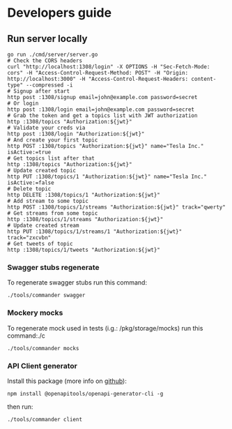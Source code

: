 # Developers guide

## Run server locally

```shell
go run ./cmd/server/server.go
# Check the CORS headers
curl "http://localhost:1308/login" -X OPTIONS -H "Sec-Fetch-Mode: cors" -H "Access-Control-Request-Method: POST" -H "Origin: http://localhost:3000" -H "Access-Control-Request-Headers: content-type" --compressed -i
# Signup after start
http post :1308/signup email=john@example.com password=secret
# Or login
http post :1308/login email=john@example.com password=secret
# Grab the token and get a topics list with JWT authorization
http :1308/topics "Authorization:${jwt}"
# Validate your creds via
http post :1308/login "Authorization:${jwt}"
# And create your first topic
http POST :1308/topics "Authorization:${jwt}" name="Tesla Inc." isActive:=true
# Get topics list after that
http :1308/topics "Authorization:${jwt}"
# Update created topic
http PUT :1308/topics/1 "Authorization:${jwt}" name="Tesla Inc." isActive:=false
# Delete topic
http DELETE :1308/topics/1 "Authorization:${jwt}"
# Add stream to some topic
http POST :1308/topics/1/streams "Authorization:${jwt}" track="qwerty"
# Get streams from some topic
http :1308/topics/1/streams "Authorization:${jwt}"
# Update created stream
http PUT :1308/topics/1/streams/1 "Authorization:${jwt}" track="zxcvbn"
# Get tweets of topic
http :1308/topics/1/tweets "Authorization:${jwt}"
```

### Swagger stubs regenerate

To regenerate swagger stubs run this command:

```shell script
./tools/commander swagger
```

### Mockery mocks

To regenerate mock used in tests (i.g.: /pkg/storage/mocks) run this command:./c

```shell script
./tools/commander mocks
```

### API Client generator

Install this package (more info on [github](https://github.com/OpenAPITools/openapi-generator)):
```shell script
npm install @openapitools/openapi-generator-cli -g
```

then run:
```shell script
./tools/commander client
```